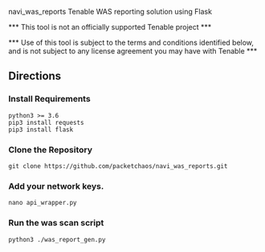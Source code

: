  navi_was_reports
Tenable WAS reporting solution using Flask

*** This tool is not an officially supported Tenable project ***

*** Use of this tool is subject to the terms and conditions identified below,
 and is not subject to any license agreement you may have with Tenable ***

## Directions

### Install Requirements
    python3 >= 3.6
    pip3 install requests
    pip3 install flask

### Clone the Repository
    git clone https://github.com/packetchaos/navi_was_reports.git

### Add your network keys.
    nano api_wrapper.py

### Run the was scan script
    python3 ./was_report_gen.py

